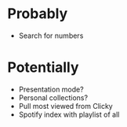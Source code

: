 Probably
===
- Search for numbers

Potentially
===
- Presentation mode?
- Personal collections?
- Pull most viewed from Clicky
- Spotify index with playlist of all